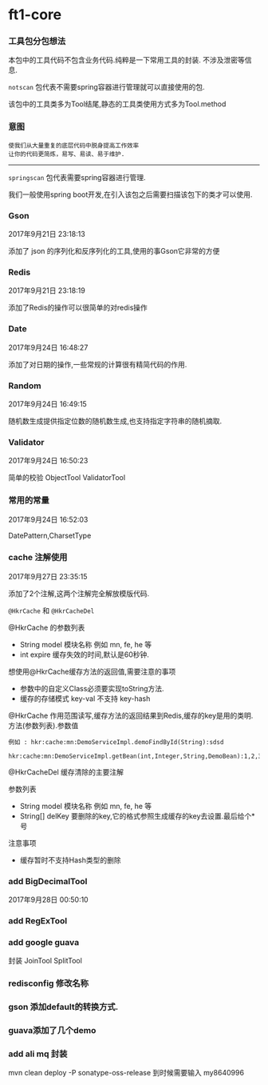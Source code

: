 # ft1-core

### 工具包分包想法

本包中的工具代码不包含业务代码.纯粹是一下常用工具的封装.
不涉及泄密等信息.

`notscan` 包代表不需要spring容器进行管理就可以直接使用的包.

该包中的工具类多为Tool结尾,静态的工具类使用方式多为Tool.method



### 意图

    使我们从大量重复的底层代码中脱身提高工作效率
    让你的代码更简炼，易写、易读、易于维护.


---

`springscan` 包代表需要spring容器进行管理.

我们一般使用spring boot开发,在引入该包之后需要扫描该包下的类才可以使用.

### Gson
2017年9月21日 23:18:13

添加了 json 的序列化和反序列化的工具,使用的事Gson它非常的方便

### Redis 
2017年9月21日 23:18:19

添加了Redis的操作可以很简单的对redis操作

### Date
2017年9月24日 16:48:27

添加了对日期的操作,一些常规的计算很有精简代码的作用.

### Random
2017年9月24日 16:49:15

随机数生成提供指定位数的随机数生成,也支持指定字符串的随机摘取.

### Validator
2017年9月24日 16:50:23

简单的校验
    ObjectTool
    ValidatorTool
    
    
### 常用的常量
2017年9月24日 16:52:03

DatePattern,CharsetType

### cache 注解使用
2017年9月27日 23:35:15

添加了2个注解,这两个注解完全解放模版代码.

`@HkrCache` 和 `@HkrCacheDel`

@HkrCache 的参数列表
* String model 模块名称 例如 mn, fe, he 等
* int expire 缓存失效的时间,默认是60秒钟.
      
想使用@HkrCache缓存方法的返回值,需要注意的事项
* 参数中的自定义Class必须要实现toString方法.
* 缓存的存储模式 key-val 不支持 key-hash

@HkrCache 作用范围读写,缓存方法的返回结果到Redis,缓存的key是用的类明.方法(参数列表).参数值

    例如 : hkr:cache:mn:DemoServiceImpl.demoFindById(String):sdsd
          hkr:cache:mn:DemoServiceImpl.getBean(int,Integer,String,DemoBean):1,2,3,DemoBean{name='demo'}
     

@HkrCacheDel 缓存清除的主要注解

参数列表
* String model 模块名称 例如 mn, fe, he 等
* String[] delKey 要删除的key,它的格式参照生成缓存的key去设置.最后给个*号

注意事项
* 缓存暂时不支持Hash类型的删除

### add BigDecimalTool
2017年9月28日 00:50:10

### add RegExTool 

### add google guava 

封装 JoinTool SplitTool

### redisconfig 修改名称
### gson 添加default的转换方式.
### guava添加了几个demo

### add ali mq 封装


mvn clean deploy -P sonatype-oss-release
到时候需要输入 my8640996










